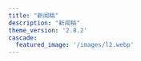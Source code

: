 ```yaml
---
title: "新闻稿"
description: "新闻稿"
theme_version: '2.8.2'
cascade:
  featured_image: '/images/l2.webp'
---
```


